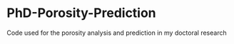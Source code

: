 # PhD-Porosity-Prediction
Code used for the porosity analysis and prediction in my doctoral research
